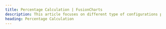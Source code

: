 ```yaml
---
title: Percentage Calculation | FusionCharts
description: This article focuses on different type of configurations possible using the react.
heading: Percentage Calculation
---
```


